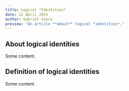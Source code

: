 ```yaml
---
title: Logical *Identities*
date: 12 April 2025
author: Gabriel Viera
preview: "An article **about** logical *identities*."
---
```


## About logical identities
Some content.

## Definition of logical identities
Some content.